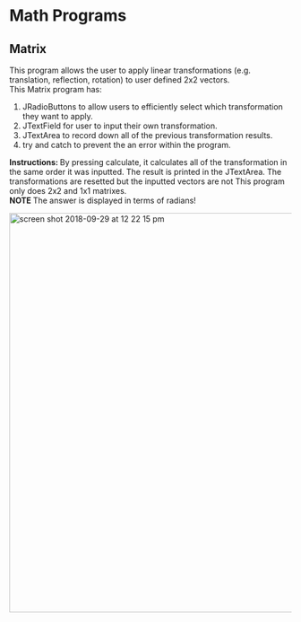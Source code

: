 # Math Programs

## Matrix
This program allows the user to apply linear transformations (e.g. translation, reflection, rotation) to user defined 2x2 vectors. </br>
This Matrix program has: </br>
1) JRadioButtons to allow users to efficiently select which transformation they want to apply.</br>
2) JTextField for user to input their own transformation. </br>
2) JTextArea to record down all of the previous transformation results. </br>
4) try and catch to prevent the an error within the program. </br>

<strong>Instructions: </strong>By pressing calculate, it calculates all of the transformation in the same order it was inputted. The result is printed in the JTextArea. The transformations are resetted but the inputted vectors are not This program only does 2x2 and 1x1 matrixes. </br> <strong>NOTE </strong>The answer is displayed in terms of radians!</br>

<img width="712" alt="screen shot 2018-09-29 at 12 22 15 pm" src="https://user-images.githubusercontent.com/26124862/46248076-7bb0a700-c3e2-11e8-8b37-387aef1b05fd.png">


